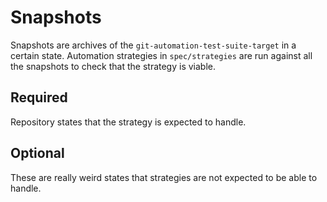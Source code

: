 # Snapshots

Snapshots are archives of the `git-automation-test-suite-target` in a certain state. Automation strategies in `spec/strategies` are run against all the snapshots to check that the strategy is viable.

## Required

Repository states that the strategy is expected to handle.

## Optional

These are really weird states that strategies are not expected to be able to handle.
